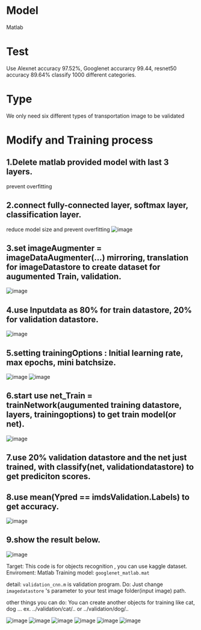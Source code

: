 # Model  
Matlab
# Test
Use Alexnet accuracy 97.52%, Googlenet accurarcy 99.44, resnet50 accuracy 89.64% classify 1000 different categories.
# Type  
We only need six different types of transportation image to be validated
# Modify and Training process  

## 1.Delete matlab provided model with last 3 layers. 
prevent overfitting  
## 2.connect fully-connected layer, softmax layer, classification layer.
reduce model size and prevent overfitting
![image](modify%20layers.png)
## 3.set imageAugmenter = imageDataAugmenter(...) mirroring, translation for imageDatastore to create dataset for augumented Train, validation.  
![image](data%20augmentation.png)
## 4.use Inputdata as 80% for train datastore, 20% for validation datastore.
![image](dataset8-2.png)
## 5.setting trainingOptions : Initial learning rate, max epochs, mini batchsize.
![image](training%20options.png)
![image](Training%20process.png)
## 6.start use net_Train = trainNetwork(augumented training datastore, layers, trainingoptions) to get train model(or net).  
![image](training%20result.png)
## 7.use 20% validation datastore and the net just trained, with classify(net, validationdatastore) to get prediciton scores.
## 8.use mean(Ypred == imdsValidation.Labels) to get accuracy.
![image](classify.png)
## 9.show the result below.
![image](confuse%20matrix.png)


Target: This code is for objects recognition , you can use kaggle dataset.
Enviroment: Matlab
Training model: `googlenet_matlab.mat`

detail:
`validation_cnn.m` is validation program.
Do:
Just change `imagedatastore` 's parameter to your test image folder(input image) path.

other things you can do:
You can create another objects for training like cat, dog ...
ex. ../validation/cat/.. or ../validation/dog/.. 


![image](airplane.jpg)
![image](UAV.jpg)
![image](bicycle.jpg)
![image](motobike.jpg)
![image](car.jpg)
![image](boat.jpg)
